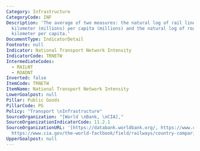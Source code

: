 ```yaml
---
Category: Infrastructure
CategoryCode: INF
Description: 'The average of two measures: the natural log of rail lines per square
  kilometer (millions) per capita (millions) and the natural log of roadways per square
  kilometer per capita.'
DocumentType: IndicatorDetail
Footnote: null
Indicator: National Transport Network Intensity
IndicatorCode: TRNETW
IntermediateCodes:
  - RAILNT
  - ROADNT
Inverted: false
ItemCode: TRNETW
ItemName: National Transport Network Intensity
LowerGoalpost: null
Pillar: Public Goods
PillarCode: PG
Policy: "Transport \nInfrastructure"
SourceOrganization: "[World \nBank, \nCIA],"
SourceOrganizationIndicatorCode: 11.2.1
SourceOrganizationURL: '[https://databank.worldbank.org/, https://www.cia.gov/the-world-factbook/field/roadways/country-comparison/,
  https://www.cia.gov/the-world-factbook/field/railways/country-comparison/]'
UpperGoalpost: null
---
```


